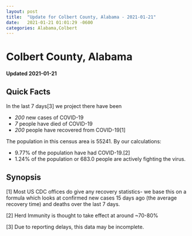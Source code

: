 ```yaml
---
layout: post
title:  "Update for Colbert County, Alabama - 2021-01-21"
date:   2021-01-21 01:01:29 -0600
categories: Alabama,Colbert
---
```


# Colbert County, Alabama
#### Updated 2021-01-21

## Quick Facts

In the last 7 days[3] we project there have been
- *200* new cases of COVID-19
- *7* people have died of COVID-19
- *200* people have recovered from COVID-19[1]

The population in this census area is 55241. By our calculations:
- 9.77% of the population have had COVID-19.[2]
- 1.24% of the population or 683.0 people are actively fighting the virus.

## Synopsis




[1] Most US CDC offices do give any recovery statistics- we base this on a formula which looks at confirmed new cases
15 days ago (the average recovery time) and deaths over the last 7 days.

[2] Herd Immunity is thought to take effect at around ~70-80%

[3] Due to reporting delays, this data may be incomplete.
 
    